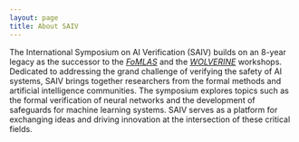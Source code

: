 ```yaml
---
layout: page
title: About SAIV
---
```


The International Symposium on AI Verification (SAIV) builds on an 8-year legacy as the successor to the *[FoMLAS](https://fomlas2023.wixsite.com/fomlas2023)* and the *[WOLVERINE](https://wolverine-workshop.github.io/Wolverine2023/)* workshops. Dedicated to addressing the grand challenge of verifying the safety of AI systems, SAIV brings together researchers from the formal methods and artificial intelligence communities. The symposium explores topics such as the formal verification of neural networks and the development of safeguards for machine learning systems. SAIV serves as a platform for exchanging ideas and driving innovation at the intersection of these critical fields.
